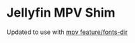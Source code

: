 # Jellyfin MPV Shim

Updated to use with [mpv feature/fonts-dir](https://github.com/fbriere/mpv/tree/feature/fonts-dir)